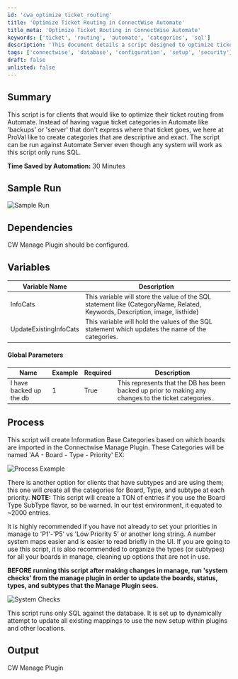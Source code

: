 ```yaml
---
id: 'cwa_optimize_ticket_routing'
title: 'Optimize Ticket Routing in ConnectWise Automate'
title_meta: 'Optimize Ticket Routing in ConnectWise Automate'
keywords: ['ticket', 'routing', 'automate', 'categories', 'sql']
description: 'This document details a script designed to optimize ticket routing in ConnectWise Automate by creating descriptive and exact categories based on imported boards. It outlines the process, dependencies, and global parameters necessary for effective use, as well as providing insights into the expected output and time savings achieved through automation.'
tags: ['connectwise', 'database', 'configuration', 'setup', 'security']
draft: false
unlisted: false
---
```

## Summary

This script is for clients that would like to optimize their ticket routing from Automate. Instead of having vague ticket categories in Automate like 'backups' or 'server' that don't express where that ticket goes, we here at ProVal like to create categories that are descriptive and exact. The script can be run against Automate Server even though any system will work as this script only runs SQL.

**Time Saved by Automation:** 30 Minutes

## Sample Run

![Sample Run](..\..\..\static\img\Build-and-Map-Information-Base-Categories-from-CWM(board-Type)\image_1.png)

## Dependencies

CW Manage Plugin should be configured.

## Variables

| **Variable Name**        | **Description**                                                                                       |
|--------------------------|-------------------------------------------------------------------------------------------------------|
| InfoCats                 | This variable will store the value of the SQL statement like (CategoryName, Related, Keywords, Description, image, listhide) |
| UpdateExistingInfoCats   | This variable will hold the values of the SQL statement which updates the name of the categories.    |

#### Global Parameters

| Name                       | Example | Required | Description                                                                                             |
|----------------------------|---------|----------|---------------------------------------------------------------------------------------------------------|
| I have backed up the db    | 1       | True     | This represents that the DB has been backed up prior to making any changes to the ticket categories.   |

## Process

This script will create Information Base Categories based on which boards are imported in the Connectwise Manage Plugin. These Categories will be named 'AA - Board - Type - Priority' EX:

![Process Example](..\..\..\static\img\Build-and-Map-Information-Base-Categories-from-CWM(board-Type)\image_2.png)

There is another option for clients that have subtypes and are using them; this one will create all the categories for Board, Type, and subtype at each priority. **NOTE:** This script will create a TON of entries if you use the Board Type SubType flavor, so be warned. In our test environment, it equated to ~2000 entries.

It is highly recommended if you have not already to set your priorities in manage to 'P1'-'P5' vs 'Low Priority 5' or another long string. A number system maps easier and is easier to read briefly in the UI. If you are going to use this script, it is also recommended to organize the types (or subtypes) for all your boards in manage, cleaning up options that are not in use.

**BEFORE running this script after making changes in manage, run 'system checks' from the manage plugin in order to update the boards, status, types, and subtypes that the Manage Plugin sees.**

![System Checks](..\..\..\static\img\Build-and-Map-Information-Base-Categories-from-CWM(board-Type)\image_3.png)

This script runs only SQL against the database. It is set up to dynamically attempt to update all existing mappings to use the new setup within plugins and other locations.

## Output

CW Manage Plugin


